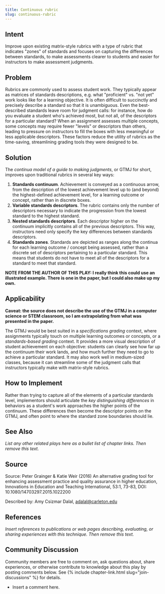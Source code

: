 ```yaml
---
title: Continuous rubric
slug: continuous-rubric
---
```


## Intent

Improve upon existing matrix-style rubrics with a type of rubric that indicates "zones" of standards and focuses on capturing the differences between standards, to make assessments clearer to students and easier for instructors to make assessment judgments.


## Problem

Rubrics are commonly used to assess student work. They typically appear as matrices of standards descriptions, e.g. what "proficient" vs. "not yet" work looks like for a learning objective. It is often difficult to succinctly and precisely describe a standard so that it is unambiguous. Even the best-described standards leave room for judgment calls: for instance, how do you evaluate a student who's achieved most, but not all, of the descriptors for a particular standard? When an assignment assesses multiple concepts, some concepts may require fewer "levels" or descriptors than others, leading to pressure on instructors to fill the boxes with less meaningful or less applicable descriptors. These factors reduce the utility of rubrics as the time-saving, streamlining grading tools they were designed to be.


## Solution

The _continua model of a guide to making judgments_, or GTMJ for short, improves upon traditional rubrics in several key ways:

1. **Standards continuum**. Achievement is conveyed as a continuous arrow, from the description of the lowest achievement level up to (and beyond) the highest-defined achievement level, for a learning outcome or concept, rather than in discrete boxes.
2. **Variable standards descriptors**. The rubric contains only the number of descriptors necessary to indicate the progression from the lowest standard to the highest standard.
3. **Nested standards descriptors**. Each descriptor higher on the continuum implicitly contains all of the previous descriptors. This way, instructors need only specify the key differences between standards descriptors. 
4. **Standards zones**. Standards are depicted as ranges along the continua for each learning outcome / concept being assessed, rather than a discrete set of descriptors pertaining to a particular standard. This means that students do not have to meet all of the descriptors for a standard to meet that standard.


**NOTE FROM THE AUTHOR OF THIS PLAY: I really think this could use an illustrated example. There is one in the paper, but I could also make up my own.**


## Applicability

**Caveat: the source does not describe the use of the GTMJ in a computer science or STEM classroom, so I am extrapolating from what was presented in the paper.**

The GTMJ would be best suited in a _specifications grading_ context, where assignments typically touch on multiple learning outcomes or concepts, or a _standards-based grading_ context. It provides a more visual description of student achievement on each objective: students can clearly see how far up the continuum their work lands, and how much further they need to go to achieve a particular standard. It may also work well in medium-sized classes, because it can streamline some of the judgment calls that instructors typically make with matrix-style rubrics.


## How to Implement

Rather than trying to capture all of the elements of a particular standards level, implementors should articulate the _key distinguishing differences_ in behaviors as a student's work approaches the higher points of the continuum. These differences then become the descriptor points on the GTMJ, and often point to where the standard zone boundaries should lie.


## See Also

_List any other related plays here as a bullet list of chapter links.
Then remove this text._


## Source

Source: Peter Grainger & Katie Weir (2016) An alternative grading tool for enhancing assessment practice and quality assurance in higher education, Innovations in Education and Teaching International, 53:1, 73-83, DOI: 10.1080/14703297.2015.1022200

Described by: Amy Csizmar Dalal, adalal@carleton.edu


## References

_Insert references to publications or web pages describing, evaluating, or
sharing experiences with this technique. Then remove this text._


## Community Discussion

Community members are free to comment on, ask questions about, share
experiences, or otherwise contribute to knowledge about this play by
posting comments below.
See {% include chapter-link.html slug="join-discussions" %} for details.

* Insert a comment here.
